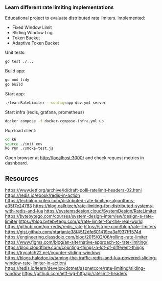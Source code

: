 
### Learn different rate limiting implementations

Educational project to evaluate distributed rate limiters.
Implemented:
 - Fixed Window Limit
 - Sliding Window Log
 - Token Bucket
 - Adaptive Token Bucket

Unit tests:
```sh
go test ./...
```

Build app:
```sh
go mod tidy
go build
```

Start app:
```sh
./learnRateLimiter --config=app-dev.yml server
```

Start infra (redis, grafana, prometheus)
```sh
docker compose -f docker-compose-infra.yml up
```

Run load client:
```sh
cd k6
source ./init_env
k6 run ./smoke-test.js
```

Open browser at <http://localhost:3000/> and check request metrics in dashboard.


## Resources

<https://www.ietf.org/archive/id/draft-polli-ratelimit-headers-02.html>
<https://redis.io/ebook/redis-in-action>
<https://techblog.criteo.com/distributed-rate-limiting-algorithms-a35f7e24783>
<https://blog.callr.tech/rate-limiting-for-distributed-systems-with-redis-and-lua>
<https://systemsdesign.cloud/SystemDesign/RateLimiter>
<https://bytebytego.com/courses/system-design-interview/design-a-rate-limiter>
<https://blog.bytebytego.com/p/rate-limiter-for-the-real-world>
<https://github.com/go-redis/redis_rate>
<https://stripe.com/blog/rate-limiters>
<https://gist.github.com/ptarjan/e38f45f2dfe601419ca3af937fff574d>
<https://engineering.classdojo.com/blog/2015/02/06/rolling-rate-limiter>
<https://www.figma.com/blog/an-alternative-approach-to-rate-limiting/>
<https://blog.cloudflare.com/counting-things-a-lot-of-different-things>
<https://trycatch22.net/counter-sliding-window/>
<https://blogs.halodoc.io/taming-the-traffic-redis-and-lua-powered-sliding-window-rate-limiter-in-action/>
<https://redis.io/learn/develop/dotnet/aspnetcore/rate-limiting/sliding-window>
<https://github.com/ietf-wg-httpapi/ratelimit-headers>



